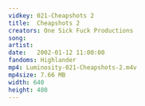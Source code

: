 ```yaml
---
vidkey: 021-Cheapshots 2
title:  Cheapshots 2
creators: One Sick Fuck Productions
song: 
artist: 
date:   2002-01-12 11:00:00
fandoms: Highlander
mp4: Luminosity-021-Cheapshots-2.m4v
mp4size: 7.66 MB
width: 640
height: 480
---
```



  